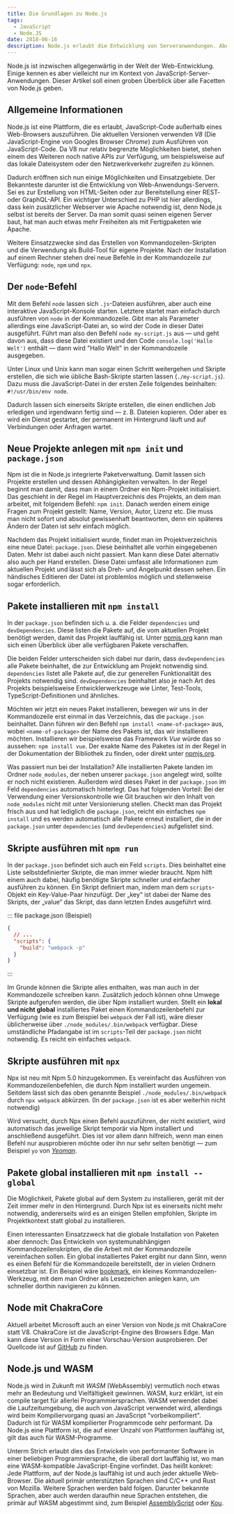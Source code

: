 ```yaml
---
title: Die Grundlagen zu Node.js
tags:
  - JavaScript
  - Node.JS
date: 2018-06-16
description: Node.js erlaubt die Entwicklung von Serveranwendungen. Aber auch Node.js-basierte Kommandozeilentools oder Build-Skripte werden in den letzten Jahren stark genutzt.
---
```


Node.js ist inzwischen allgegenwärtig in der Welt der Web-Entwicklung. Einige kennen es aber vielleicht nur im Kontext von JavaScript-Server-Anwendungen. Dieser Artikel soll einen groben Überblick über alle Facetten von Node.js geben.

## Allgemeine Informationen

Node.js ist eine Plattform, die es erlaubt, JavaScript-Code außerhalb eines Web-Browsers auszuführen. Die aktuellen Versionen verwenden *V8* (Die JavaScript-Engine von Googles Browser *Chrome*) zum Ausführen von JavaScript-Code. Da V8 nur relativ begrenzte Möglichkeiten bietet, stehen einem des Weiteren noch native APIs zur Verfügung, um beispielsweise auf das lokale Dateisystem oder den Netzwerkverkehr zugreifen zu können.

Dadurch eröffnen sich nun einige Möglichkeiten und Einsatzgebiete. Der Bekannteste darunter ist die Entwicklung von Web-Anwendungs-Servern. Sei es zur Erstellung von HTML-Seiten oder zur Bereitstellung einer REST- oder GraphQL-API. Ein wichtiger Unterschied zu PHP ist hier allerdings, dass kein zusätzlicher Webserver wie Apache notwendig ist, denn Node.js selbst ist bereits der Server. Da man somit quasi seinen eigenen Server baut, hat man auch etwas mehr Freiheiten als mit Fertigpaketen wie Apache.

Weitere Einsatzzwecke sind das Erstellen von Kommandozeilen-Skripten und die Verwendung als Build-Tool für eigene Projekte. Nach der Installation auf einem Rechner stehen drei neue Befehle in der Kommandozeile zur Verfügung: `node`, `npm` und `npx`.

## Der `node`-Befehl

Mit dem Befehl `node` lassen sich `.js`-Dateien ausführen, aber auch eine interaktive JavaScript-Konsole starten. Letztere startet man einfach durch ausführen von `node` in der Kommandozeile. Gibt man als Parameter allerdings eine JavaScript-Datei an, so wird der Code in dieser Datei ausgeführt. Führt man also den Befehl `node my-script.js` aus — und geht davon aus, dass diese Datei existiert und den Code `console.log('Hallo Welt')` enthält — dann wird "Hallo Welt" in der Kommandozeile ausgegeben.

Unter Linux und Unix kann man sogar einen Schritt weitergehen und Skripte erstellen, die sich wie übliche Bash-Skripte starten lassen (`./my-script.js`). Dazu muss die JavaScript-Datei in der ersten Zeile folgendes beinhalten: `#!/usr/bin/env node`.

Dadurch lassen sich einerseits Skripte erstellen, die einen endlichen Job erledigen und irgendwann fertig sind — z. B. Dateien kopieren. Oder aber es wird ein Dienst gestartet, der permanent im Hintergrund läuft und auf Verbindungen oder Anfragen wartet.

## Neue Projekte anlegen mit `npm init` und `package.json`

Npm ist die in Node.js integrierte Paketverwaltung. Damit lassen sich Projekte erstellen und dessen Abhängigkeiten verwalten. In der Regel beginnt man damit, dass man in einem Ordner ein Npm-Projekt initialisiert. Das geschieht in der Regel im Hauptverzeichnis des Projekts, an dem man arbeitet, mit folgendem Befehl: `npm init`. Danach werden einem einige Fragen zum Projekt gestellt: Name, Version, Autor, Lizenz etc. Die muss man nicht sofort und absolut gewissenhaft beantworten, denn ein späteres Ändern der Daten ist sehr einfach möglich.

Nachdem das Projekt initialisiert wurde, findet man im Projektverzeichnis eine neue Datei: `package.json`. Diese beinhaltet alle vorhin eingegebenen Daten. Mehr ist dabei auch nicht passiert. Man kann diese Datei alternativ also auch per Hand erstellen. Diese Datei umfasst alle Informationen zum aktuellen Projekt und lässt sich als Dreh- und Angelpunkt dessen sehen. Ein händisches Editieren der Datei ist problemlos möglich und stellenweise sogar erforderlich.

## Pakete installieren mit `npm install`

In der `package.json` befinden sich u. a. die Felder `dependencies` und `devDependencies`. Diese listen die Pakete auf, die vom aktuellen Projekt benötigt werden, damit das Projekt lauffähig ist. Unter [npmjs.org](https://npmjs.org) kann man sich einen Überblick über alle verfügbaren Pakete verschaffen.

Die beiden Felder unterscheiden sich dabei nur darin, dass `devDependencies` alle Pakete beinhaltet, die zur Entwicklung am Projekt notwendig sind. `dependencies` listet alle Pakete auf, die zur generellen Funktionalität des Projekts notwendig sind. `devDependencies` beinhaltet also je nach Art des Projekts beispielsweise Entwicklerwerkzeuge wie Linter, Test-Tools, TypeScript-Definitionen und ähnliches.

Möchten wir jetzt ein neues Paket installieren, bewegen wir uns in der Kommandozeile erst einmal in das Verzeichnis, das die `package.json` beinhaltet. Dann führen wir den Befehl `npm install <name-of-package>` aus, wobei `<name-of-package>` der Name des Pakets ist, das wir installieren möchten. Installieren wir beispielsweise das Framework *Vue* würde das so aussehen: `npm install vue`. Der exakte Name des Paketes ist in der Regel in der Dokumentation der Bibliothek zu finden, oder direkt unter [npmjs.org](https://npmjs.org).

Was passiert nun bei der Installation? Alle installierten Pakete landen im Ordner `node_modules`, der neben unserer `package.json` angelegt wird, sollte er noch nicht existieren. Außerdem wird dieses Paket in der `package.json` im Feld `dependencies` automatisch hinterlegt. Das hat folgenden Vorteil: Bei der Verwendung einer Versionskontrolle wie Git brauchen wir den Inhalt von `node_modules` nicht mit unter Versionierung stellen. Checkt man das Projekt frisch aus und hat lediglich die `package.json`, reicht ein einfaches `npm install` und es werden automatisch alle Pakete erneut installiert, die in der `package.json` unter `dependencies` (und `devDependencies`) aufgelistet sind.

## Skripte ausführen mit `npm run`

In der `package.json` befindet sich auch ein Feld `scripts`. Dies beinhaltet eine Liste selbstdefinierter Skripte, die man immer wieder braucht. Npm hilft einem auch dabei, häufig benötigte Skripte schneller und einfacher ausführen zu können. Ein Skript definiert man, indem man dem `scripts`-Objekt ein Key-Value-Paar hinzufügt. Der „key“ ist dabei der Name des Skripts, der „value“ das Skript, das dann letzten Endes ausgeführt wird.

::: file package.json (Beispiel)
```json
{
  // ...
  "scripts": {
    "build": "webpack -p"
  }
}
```
:::

Im Grunde können die Skripte alles enthalten, was man auch in der Kommandozeile schreiben kann. Zusätzlich jedoch können ohne Umwege Skripte aufgerufen werden, die über Npm installiert wurden. Stellt ein **lokal und nicht global** installiertes Paket einen Kommandozeilenbefehl zur Verfügung (wie es zum Beispiel bei `webpack` der Fall ist), wäre dieser üblicherweise über `./node_modules/.bin/webpack` verfügbar. Diese umständliche Pfadangabe ist im `scripts`-Teil der `package.json` nicht notwendig. Es reicht ein einfaches `webpack`.

## Skripte ausführen mit `npx`

Npx ist neu mit Npm 5.0 hinzugekommen. Es vereinfacht das Ausführen von Kommandozeilenbefehlen, die durch Npm installiert wurden ungemein. Seitdem lässt sich das oben genannte Beispiel `./node_modules/.bin/webpack` durch `npx webpack` abkürzen. (In der `package.json` ist es aber weiterhin nicht notwendig)

Wird versucht, durch Npx einen Befehl auszuführen, der nicht existiert, wird automatisch das jeweilige Skript temporär via Npm installiert und anschließend ausgeführt. Dies ist vor allem dann hilfreich, wenn man einen Befehl nur ausprobieren möchte oder ihn nur sehr selten benötigt — zum Beispiel `yo` von [*Yeoman*](http://yeoman.io/).

## Pakete global installieren mit `npm install --global`

Die Möglichkeit, Pakete global auf dem System zu installieren, gerät mit der Zeit immer mehr in den Hintergrund. Durch Npx ist es einerseits nicht mehr notwendig, andererseits wird es an einigen Stellen empfohlen, Skripte im Projektkontext statt global zu installieren.

Einen interessanten Einsatzzweck hat die globale Installation von Paketen aber dennoch: Das Entwickeln von systemunabhängigen Kommandozeilenskripten, die die Arbeit mit der Kommandozeile vereinfachen sollen. Ein global installiertes Paket ergibt nur dann Sinn, wenn es einen Befehl für die Kommandozeile bereitstellt, der in vielen Ordnern einsetzbar ist. Ein Beispiel wäre [bookmark](https://github.com/DeMille/bookmark), ein kleines Kommandozeilen-Werkzeug, mit dem man Ordner als Lesezeichen anlegen kann, um schneller dorthin navigieren zu können.

## Node mit ChakraCore

Aktuell arbeitet Microsoft auch an einer Version von Node.js mit ChakraCore statt V8. ChakraCore ist die JavaScript-Engine des Browsers Edge. Man kann diese Version in Form einer Vorschau-Version ausprobieren. Der Quellcode ist auf [GitHub](https://github.com/nodejs/node-chakracore) zu finden.

## Node.js und WASM

Node.js wird in Zukunft mit *WASM* (WebAssembly) vermutlich noch etwas mehr an Bedeutung und Vielfältigkeit gewinnen. WASM, kurz erklärt, ist ein compile target für allerlei Programmiersprachen. WASM verwendet dabei die Laufzeitumgebung, die auch von JavaScript verwendet wird, allerdings wird beim Kompiliervorgang quasi an JavaScript "vorbeikompiliert". Dadurch ist für WASM kompilierter Programmcode sehr performant. Da Node.js eine Plattform ist, die auf einer Unzahl von Plattformen lauffähig ist, gilt das auch für WASM-Programme.

Unterm Strich erlaubt dies das Entwickeln von performanter Software in einer beliebigen Programmiersprache, die überall dort lauffähig ist, wo man eine WASM-kompatible JavaScript-Engine vorfindet. Das heißt konkret: Jede Plattform, auf der Node.js lauffähig ist und auch jeder aktuelle Web-Browser. Die aktuell primär unterstützten Sprachen sind C/C++ und Rust von Mozilla. Weitere Sprachen werden bald folgen. Darunter bekannte Sprachen, aber auch werden daraufhin neue Sprachen entstehen, die primär auf WASM abgestimmt sind, zum Beispiel [AssemblyScript](https://github.com/AssemblyScript/assemblyscript) oder [Kou](https://github.com/utatti/kou).

